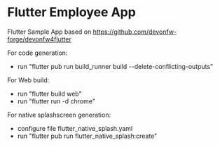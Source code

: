 # Flutter Employee App
Flutter Sample App based on https://github.com/devonfw-forge/devonfw4flutter



For code generation:
- run "flutter pub run build_runner build --delete-conflicting-outputs"


For Web build:
- run "flutter build web"
- run "flutter run -d chrome"


For native splashscreen generation:
- configure file flutter_native_splash.yaml
- run "flutter pub run flutter_native_splash:create"
